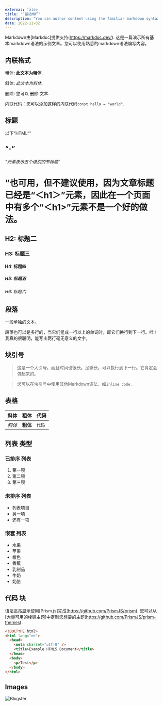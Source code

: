 ```yaml
---
external: false
title: "“基础MD”"
description: "You can author content using the familiar markdown syntax you already know. All basic markdown syntax is supported."
date: 2022-11-02
---
```


Markdown由[Markdoc]提供支持(https://markdoc.dev/). 这是一篇演示所有基本markdown语法的示例文章。您可以使用熟悉的markdown语法编写内容。 

## 内联格式

粗体: **此文本为粗体**.

斜体: _此文本为斜体_.

删除: 您可以 ~~删除~~ 文本.

内联代码：您可以添加这样的内联代码`const hello = "world"`.

## 标题

以下“HTML“”<h2>“-”<h6>”元素表示五个级别的节标题“<h1>”也可用，但不建议使用，因为文章标题已经是“＜h1＞”元素，因此在一个页面中有多个“＜h1>”元素不是一个好的做法。

## H2: 标题二

### H3: 标题三

#### H4: 标题四

##### H5: 标题五

###### H6: 标题六

## 段落

一段单独的文本。


段落也可以是多行的，当它们组成一行以上的单词时，即它们换行到下一行。哇！我真的很聪明，能写出两行毫无意义的文字。



## 块引号

> 这是一个大引号。而且时间也很长。足够长，可以换行到下一行。它肯定会包起来的。

> 您可以在块引号中使用其他Markdown语法，如`inline code` .

## 表格

| 斜体   | 粗体     | 代码   |
| --------- | -------- | ------ |
| _斜体_ | **粗体** | `代码` |

## 列表 类型

### 已排序 列表

1. 第一项
2. 第二项
3. 第三项

### 未排序 列表

- 列表项目
- 另一项
- 还有一项

### 嵌套 列表

- 水果
 - 苹果
 - 橙色
 - 香蕉
- 乳制品
 - 牛奶
 - 奶酪

## 代码 块

语法高亮显示使用[Prism.js]完成(https://github.com/PrismJS/prism). 您可以从[大量可用的棱镜主题]中定制您想要的主题(https://github.com/PrismJS/prism-themes).

```html
<!DOCTYPE html>
<html lang="en">
  <head>
    <meta charset="utf-8" />
    <title>Example HTML5 Document</title>
  </head>
  <body>
    <p>Test</p>
  </body>
</html>
```

## Images

![Blogster](/images/blogster.png)
